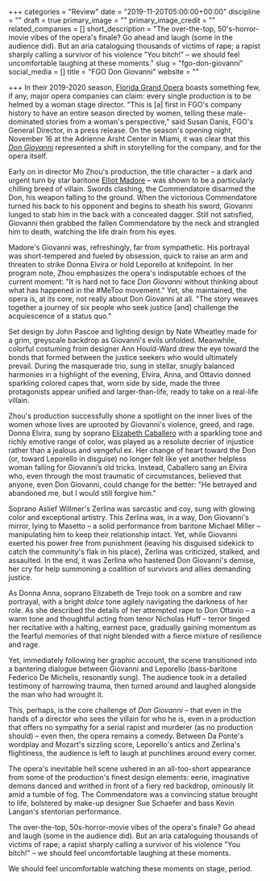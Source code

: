 +++
categories = "Review"
date = "2019-11-20T05:00:00+00:00"
discipline = ""
draft = true
primary_image = ""
primary_image_credit = ""
related_companies = []
short_description = "The over-the-top, 50's-horror-movie vibes of the opera's finale? Go ahead and laugh (some in the audience did). But an aria cataloguing thousands of victims of rape; a rapist sharply calling a survivor of his violence \"You bitch!\" – we should feel uncomfortable laughing at these moments."
slug = "fgo-don-giovanni"
social_media = []
title = "FGO Don Giovanni"
website = ""

+++
In their 2019-2020 season, [Florida Grand Opera](/scene/companies/florida-grand-opera/) boasts something few, if any, major opera companies can claim: every single production is to be helmed by a woman stage director. "This is \[a\] first in FGO's company history to have an entire season directed by women, telling these male-dominated stories from a woman's perspective," said Susan Danis, FGO's General Director, in a press release. On the season's opening night, November 16 at the Adrienne Arsht Center in Miami, it was clear that this [_Don Giovanni_](https://tickets.fgo.org/Tickets/EventDetails.aspx?id=1881) represented a shift in storytelling for the company, and for the opera itself.

Early on in director Mo Zhou's production, the title character – a dark and urgent turn by star baritone [Elliot Madore](/scene/people/elliot-madore/) – was shown to be a particularly chilling breed of villain. Swords clashing, the Commendatore disarmed the Don, his weapon falling to the ground. When the victorious Commendatore turned his back to his opponent and begins to sheath his sword, Giovanni lunged to stab him in the back with a concealed dagger. Still not satisfied, Giovanni then grabbed the fallen Commendatore by the neck and strangled him to death, watching the life drain from his eyes.

Madore's Giovanni was, refreshingly, far from sympathetic. His portrayal was short-tempered and fueled by obsession, quick to raise an arm and threaten to strike Donna Elvira or hold Leporello at knifepoint. In her program note, Zhou emphasizes the opera's indisputable echoes of the current moment: "It is hard not to face _Don Giovanni_ without thinking about what has happened in the #MeToo movement." Yet, she maintained, the opera is, at its core, not really about Don Giovanni at all. "The story weaves together a journey of six people who seek justice \[and\] challenge the acquiescence of a status quo."

Set design by John Pascoe and lighting design by Nate Wheatley made for a grim, greyscale backdrop as Giovanni's evils unfolded. Meanwhile, colorful costuming from designer Ann Hould-Ward drew the eye toward the bonds that formed between the justice seekers who would ultimately prevail. During the masquerade trio, sung in stellar, snugly balanced harmonies in a highlight of the evening, Elvira, Anna, and Ottavio donned sparkling colored capes that, worn side by side, made the three protagonists appear unified and larger-than-life, ready to take on a real-life villain.

Zhou's production successfully shone a spotlight on the inner lives of the women whose lives are uprooted by Giovanni's violence, greed, and rage. Donna Elvira, sung by soprano [Elizabeth Caballero](/scene/people/elizabeth-caballero/) with a sparkling tone and richly emotive range of color, was played as a resolute decrier of injustice rather than a jealous and vengeful ex. Her change of heart toward the Don (or, toward Leporello in disguise) no longer felt like yet another helpless woman falling for Giovanni’s old tricks. Instead, Caballero sang an Elvira who, even through the most traumatic of circumstances, believed that anyone, even Don Giovanni, could change for the better: "He betrayed and abandoned me, but I would still forgive him."

Soprano Aslief Willmer's Zerlina was sarcastic and coy, sung with glowing color and exceptional artistry. This Zerlina was, in a way, Don Giovanni's mirror, lying to Masetto – a solid performance from baritone Michael Miller – manipulating him to keep their relationship intact. Yet, while Giovanni exerted his power free from punishment (leaving his disguised sidekick to catch the community's flak in his place), Zerlina was criticized, stalked, and assaulted. In the end, it was Zerlina who hastened Don Giovanni's demise, her cry for help summoning a coalition of survivors and allies demanding justice.

As Donna Anna, soprano Elizabeth de Trejo took on a sombre and raw portrayal, with a bright _dolce_ tone agilely navigating the darkness of her role. As she described the details of her attempted rape to Don Ottavio – a warm tone and thoughtful acting from tenor Nicholas Huff – terror tinged her recitative with a halting, earnest pace, gradually gaining momentum as the fearful memories of that night blended with a fierce mixture of resilience and rage.

Yet, immediately following her graphic account, the scene transitioned into a bantering dialogue between Giovanni and Leporello (bass-baritone Federico De Michelis, resonantly sung). The audience took in a detailed testimony of harrowing trauma, then turned around and laughed alongside the man who had wrought it.

This, perhaps, is the core challenge of _Don Giovanni_ – that even in the hands of a director who sees the villain for who he is, even in a production that offers no sympathy for a serial rapist and murderer (as no production should) – even then, the opera remains a comedy. Between Da Ponte's wordplay and Mozart's sizzling score, Leporello's antics and Zerlina's flightiness, the audience is left to laugh at punchlines around every corner.

The opera's inevitable hell scene ushered in an all-too-short appearance from some of the production's finest design elements: eerie, imaginative demons danced and writhed in front of a fiery red backdrop, ominously lit amid a tumble of fog. The Commendatore was a convincing statue brought to life, bolstered by make-up designer Sue Schaefer and bass Kevin Langan's stentorian performance.

The over-the-top, 50s-horror-movie vibes of the opera's finale? Go ahead and laugh (some in the audience did). But an aria cataloguing thousands of victims of rape; a rapist sharply calling a survivor of his violence "You bitch!" – we should feel uncomfortable laughing at these moments.

We should feel uncomfortable watching these moments on stage, period.